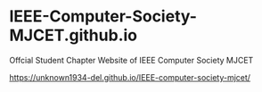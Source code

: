 # IEEE-Computer-Society-MJCET.github.io
Offcial Student Chapter Website of IEEE Computer Society MJCET

https://unknown1934-del.github.io/IEEE-computer-society-mjcet/

